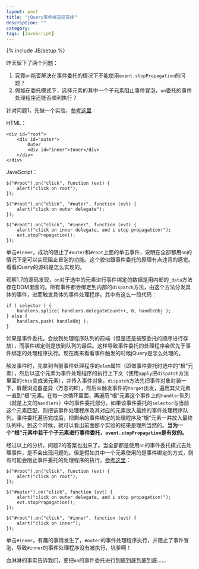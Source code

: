 ```yaml
---
layout: post
title: "jQuery事件绑定研究续"
description: ""
category: 
tags: [JavaScript]
---
```

{% include JB/setup %}

昨天留下了两个问题：

1. 究竟`on`能否解决在事件委托的情况下不能使用`event.stopPropagation`的问题？
2. 假如在委托模式下，选择元素的其中一个子元素阻止事件冒泡，`on`委托的事件处理程序还能否顺利执行？

针对问题1，先做一个实验，[参考这里](http://jsfiddle.net/Ask5n/2/)：

HTML：

    <div id="root">
        <div id="outer">
            Outer
            <div id="inner">Inner</div>
        </div>
    </div>

JavaScript：
    
    $("#root").on("click", function (evt) {
        alert("click on root");
    });

    $("#root").on("click", "#outer", function (evt) {
        alert("click on outer delegate");
    });

    $("#root").on("click", "#inner", function (evt) {
        alert("click on inner delegate, and i stop propagation!");
        evt.stopPropagation();
    });

单击`#inner`，成功的阻止了`#outer`和`#root`上面的单击事件，说明在全部都用`on`的情况下是可以实现阻止冒泡的功能。这个貌似跟事件委托的原理有点违背的感觉。看看jQuery的源码是怎么实现的。

观察1.7的源码发现，`on`对于选中的元素进行事件绑定的数据是用内部的`_data`方法存在DOM里面的。所有事件都会绑定到内部的`dispatch`方法，由这个方法分发具体的事件，进而触发具体的事件处理程序。其中有这么一段代码：

    if ( selector ) {
        handlers.splice( handlers.delegateCount++, 0, handleObj );
    } else {
        handlers.push( handleObj );
    }

如果是事件委托，会放到处理程序队列的前端（但是还是按照委托的顺序进行存放），而事件绑定则是放到队列的最后。这样导致事件委托的处理程序会优先于事件绑定的处理程序执行。现在再来看看事件触发的时候jQuery是怎么处理的。

触发事件时，先拿到当前事件处理程序的`elem`属性（即做事件委托时选中的“根”元素），然后以这个元素为事件处理程序的执行上下文（使用`apply`把`dispatch`方法里面的`this`变成该元素），并传入事件对象。`dispatch`方法先把事件对象封装一下，屏蔽浏览器差异（万恶的IE），然后从触发事件的`target`出发，遍历其父元素一直到“根”元素。在每一次循环里面，再遍历“根”元素这个事件上的`handler`队列（就是上文的`handlers`）中的事件委托部分，如果该事件委托的`selector`与当前这个元素匹配，则把该事件处理程序及其对应的元素放入最终的事件处理程序队列。事件委托遍历完成后，把剩余的事件绑定的处理程序及“根”元素一并放入最终队列中。到这个时候，就可以看出前面那个实验的结果是理所当然的。**当为一个“根”元素中若干个子元素进行事件委托，`event.stopPropagation`是有效的。**

经过以上的分析，问题2的答案也出来了。当全部都是使用`on`的事件委托模式去处理事件，是不会出现问题的。但是假如其中一个元素使用的是事件绑定的方式，则有可能会阻止事件委托的处理程序的执行，[参考这里](http://jsfiddle.net/rp3Wp/)：

    $("#root").on("click", function (evt) {
        alert("click on root");
    });

    $("#outer").on("click", function (evt) {
        alert("click on outer delegate, and i stop propagation!");
        evt.stopPropagation();
    });

    $("#root").on("click", "#inner", function (evt) {
        alert("click on inner");
    });

单击`#inner`，有趣的事情发生了，`#outer`的事件处理程序执行，并阻止了事件冒泡，导致`#inner`的事件处理程序没有被执行，坑爹啊！

血淋淋的事实告诉我们，要把`on`的事件委托进行到底到底到底到底……
